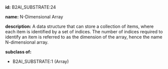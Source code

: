**id:** B2AI_SUBSTRATE:24

**name:** N-Dimensional Array

**description:** A data structure that can store a collection of items, where each item is identified by a set of indices. The number of indices required to identify an item is referred to as the dimension of the array, hence the name N-dimensional array.

**subclass of:**

- B2AI_SUBSTRATE:1 (Array)
